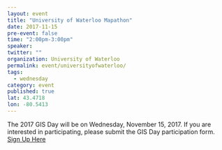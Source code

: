 ```yaml
---
layout: event
title: "University of Waterloo Mapathon"
date: 2017-11-15
pre-event: false
time: "2:00pm-3:00pm"
speaker:
twitter: ""
organization: University of Waterloo
permalink: event/universityofwaterloo/
tags:
  - wednesday
category: event
published: true
lat: 43.4718
lon: -80.5413
---
```


The 2017 GIS Day will be on Wednesday, November 15, 2017. If you are interested in participating, please submit the GIS Day participation form.
[Sign Up Here](https://uwaterloo.ca/environment-computing/gis-day)
